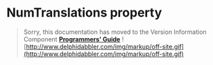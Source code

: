 <a href='Hidden comment: 
$Rev$
$Date$
'></a>

# NumTranslations property #

> Sorry, this documentation has moved to the Version Information Component **[Programmers' Guide](http://wiki.delphidabbler.com/index.php/Docs/TPJVersionInfoNumTranslations)** ![http://www.delphidabbler.com/img/markup/off-site.gif](http://www.delphidabbler.com/img/markup/off-site.gif)
